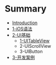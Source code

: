 # Summary

* [Introduction](README.md)
* [1-iOS语法](chapter1.md)
* [2-UI基础](2-uiji_chu.md)
   * [1-UITableView](1-uitableview.md)
   * 2-UIScrollView
   * 3-UIButton
* [3-开发案例](3kai_fa_an_li.md)

